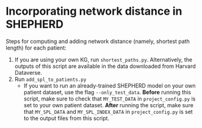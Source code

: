 # Incorporating network distance in SHEPHERD

Steps for computing and adding network distance (namely, shortest path length) for each patient:
1) If you are using your own KG, run `shortest_paths.py`. Alternatively, the outputs of this script are available in the data downloaded from Harvard Dataverse.
2) Run `add_spl_to_patients.py`
    - If you want to run an already-trained SHEPHERD model on your own patient dataset, use the flag `--only_test_data`. **Before** running this script, make sure to check that `MY_TEST_DATA` in `project_config.py` is set to your own patient dataset. **After** running the script, make sure that `MY_SPL_DATA` and `MY_SPL_INDEX_DATA` in `project_config.py` is set to the output files from this script.
